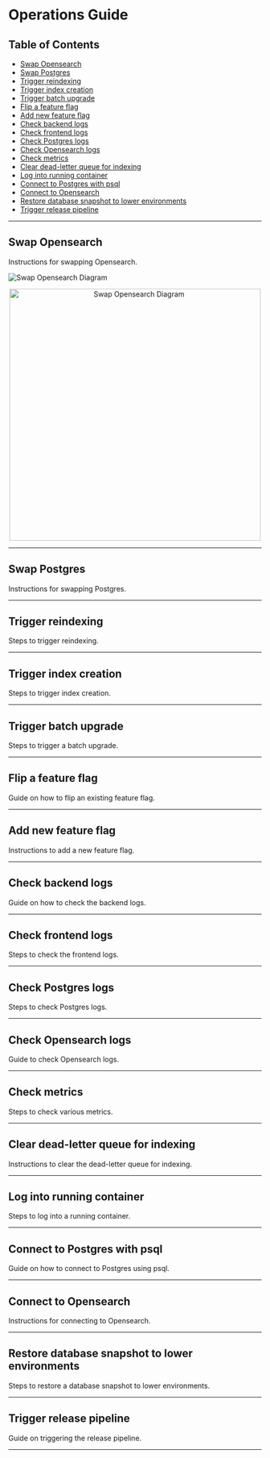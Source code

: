 # Operations Guide

## Table of Contents

- [Swap Opensearch](#swap-opensearch)
- [Swap Postgres](#swap-postgres)
- [Trigger reindexing](#trigger-reindexing)
- [Trigger index creation](#trigger-index-creation)
- [Trigger batch upgrade](#trigger-batch-upgrade)
- [Flip a feature flag](#flip-a-feature-flag)
- [Add new feature flag](#add-new-feature-flag)
- [Check backend logs](#check-backend-logs)
- [Check frontend logs](#check-frontend-logs)
- [Check Postgres logs](#check-postgres-logs)
- [Check Opensearch logs](#check-opensearch-logs)
- [Check metrics](#check-metrics)
- [Clear dead-letter queue for indexing](#clear-dead-letter-queue-for-indexing)
- [Log into running container](#log-into-running-container)
- [Connect to Postgres with psql](#connect-to-postgres-with-psql)
- [Connect to Opensearch](#connect-to-opensearch)
- [Restore database snapshot to lower environments](#restore-database-snapshot-to-lower-environments)
- [Trigger release pipeline](#trigger-release-pipeline)

---

## Swap Opensearch

Instructions for swapping Opensearch.

![Swap Opensearch Diagram](./images/swap-opensearch-diagram.png)

<p align="center">
  <img src="./images/swap-opensearch-diagram.png" alt="Swap Opensearch Diagram" width="500">
</p>

---

## Swap Postgres

Instructions for swapping Postgres.

---

## Trigger reindexing

Steps to trigger reindexing.

---

## Trigger index creation

Steps to trigger index creation.

---

## Trigger batch upgrade

Steps to trigger a batch upgrade.

---

## Flip a feature flag

Guide on how to flip an existing feature flag.

---

## Add new feature flag

Instructions to add a new feature flag.

---

## Check backend logs

Guide on how to check the backend logs.

---

## Check frontend logs

Steps to check the frontend logs.

---

## Check Postgres logs

Steps to check Postgres logs.

---

## Check Opensearch logs

Guide to check Opensearch logs.

---

## Check metrics

Steps to check various metrics.

---

## Clear dead-letter queue for indexing

Instructions to clear the dead-letter queue for indexing.

---

## Log into running container

Steps to log into a running container.

---

## Connect to Postgres with psql

Guide on how to connect to Postgres using psql.

---

## Connect to Opensearch

Instructions for connecting to Opensearch.

---

## Restore database snapshot to lower environments

Steps to restore a database snapshot to lower environments.

---

## Trigger release pipeline

Guide on triggering the release pipeline.

---
